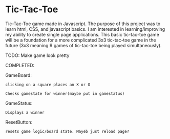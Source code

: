# Tic-Tac-Toe
Tic-Tac-Toe game made in Javascript.
The purpose of this project was to learn html, CSS, and javascript basics. I am interested in learning/improving my ability to create single page applications. This basic tic-tac-toe game will be a foundation for a more complicated 3x3 tic-tac-toe game in the future (3x3 meaning 9 games of tic-tac-toe being played simultaneously).


TODO:
Make game look pretty

COMPLETED:

GameBoard:

    clicking on a square places an X or O

    Checks gamestate for winner(maybe put in gamestatus)

GameStatus:

    Displays a winner

ResetButton:

    resets game logic/board state. Mayeb just reload page? 